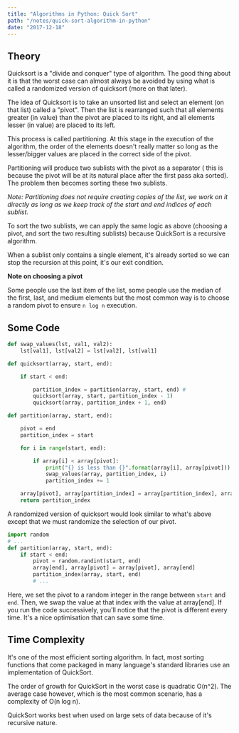 ```yaml
---
title: "Algorithms in Python: Quick Sort"
path: "/notes/quick-sort-algorithm-in-python"
date: "2017-12-18"
---
```


## Theory

Quicksort is a "divide and conquer" type of algorithm. The good thing about
it is that the worst case can almost always be avoided by using what is called a
randomized version of quicksort (more on that later).

The idea of Quicksort is to take an unsorted list and select an element (on that
list) called a "pivot". Then the list is rearranged such that all elements greater
(in value) than the pivot are placed to its right, and all elements lesser (in
value) are placed to its left.

This process is called partitioning. At this stage in the execution of the
algorithm, the order of the elements doesn't really matter so long as the
lesser/bigger values are placed in the correct side of the pivot.

Partitioning will produce two sublists with the pivot as a separator (
this is because the pivot will be at its natural place after the first pass aka
sorted). The problem then becomes sorting these two sublists.

*Note: Partitioning does not require creating copies of the
list, we work on it directly as long as we keep track of the start and end
indices of each sublist.*

To sort the two sublists, we can apply the same logic as above (choosing a
pivot, and sort the two resulting sublists) because QuickSort is a recursive
algorithm.

When a sublist only contains a single element, it's already sorted so we can
stop the recursion at this point, it's our exit condition.

**Note on choosing a pivot**

Some people use the last item of the list, some people use the median of the
first, last, and medium elements but the most common way is to choose a random
pivot to ensure `n log n` execution.

## Some Code

```python
def swap_values(lst, val1, val2):
    lst[val1], lst[val2] = lst[val2], lst[val1]

def quicksort(array, start, end):

    if start < end:

        partition_index = partition(array, start, end) #
        quicksort(array, start, partition_index - 1)
        quicksort(array, partition_index + 1, end)

def partition(array, start, end):

    pivot = end
    partition_index = start

    for i in range(start, end):

        if array[i] < array[pivot]:
            print("{} is less than {}".format(array[i], array[pivot]))
            swap_values(array, partition_index, i)
            partition_index += 1

    array[pivot], array[partition_index] = array[partition_index], array[pivot]
    return partition_index
```

A randomized version of quicksort would look similar to what's above except that
we must randomize the selection of our pivot.

```python
import random
# ...
def partition(array, start, end):
    if start < end:
        pivot = random.randint(start, end)
        array[end], array[pivot] = array[pivot], array[end]
        partition_index(array, start, end)
        # ...
```
Here, we set the pivot to a random integer in the range between `start`
and `end`. Then, we swap the value at that index with the value at array[end].
If you run the code successively, you'll notice that the pivot is
different every time. It's a nice optimisation that can save some time.

## Time Complexity

It's one of the most efficient sorting algorithm. In fact, most sorting
functions that come packaged in many language's standard libraries use an
implementation of QuickSort.

The order of growth for QuickSort in the worst case is quadratic O(n^2). The
average case however, which is the most common scenario, has a complexity of
O(n log n).

QuickSort works best when used on large sets of data because of it's recursive
nature.
